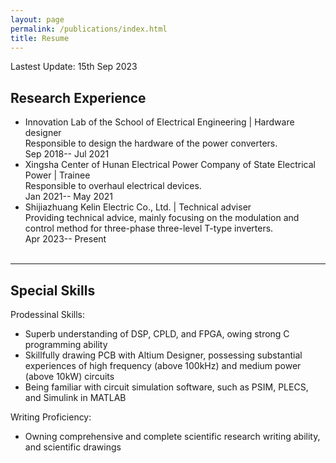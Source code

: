 ```yaml
---
layout: page
permalink: /publications/index.html
title: Resume
---
```


Lastest Update: 15th Sep 2023

## Research Experience

- Innovation Lab of the School of Electrical Engineering | Hardware designer<br>
Responsible to design the hardware of the power converters.<br>
Sep 2018-- Jul 2021	
  <br>
- Xingsha Center of Hunan Electrical Power Company of State Electrical Power | Trainee<br>
Responsible to overhaul electrical devices.<br>
Jan 2021-- May 2021	
  <br>
- Shijiazhuang Kelin Electric Co., Ltd. | Technical adviser<br>
Providing technical advice, mainly focusing on the modulation and control method for three-phase three-level T-type inverters.<br>
Apr 2023-- Present	
  <br>

---

## Special Skills

Prodessinal Skills:
- Superb understanding of DSP, CPLD, and FPGA, owing strong C programming ability
  <br>
- Skillfully drawing PCB with Altium Designer, possessing substantial experiences of high frequency (above 100kHz) and medium power (above 10kW) circuits
  <br>
- Being familiar with circuit simulation software, such as PSIM, PLECS, and Simulink in MATLAB
  <br>

Writing Proficiency:
- Owning comprehensive and complete scientific research writing ability, and scientific drawings
  <br>